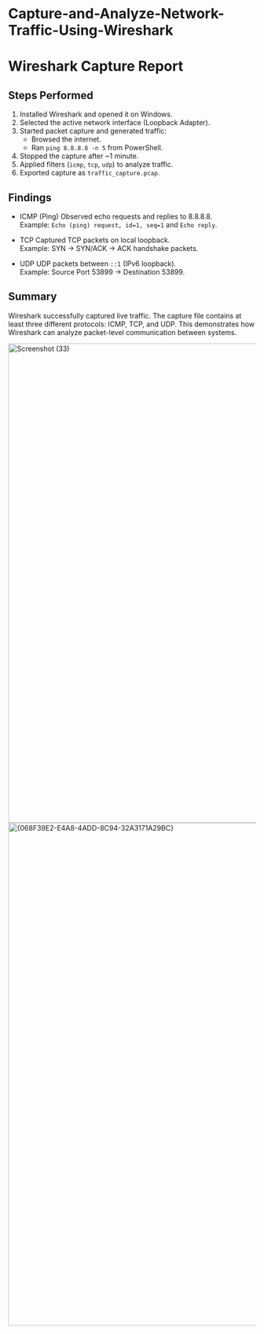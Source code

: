 # Capture-and-Analyze-Network-Traffic-Using-Wireshark

# Wireshark Capture Report

## Steps Performed
1. Installed Wireshark and opened it on Windows.
2. Selected the active network interface (Loopback Adapter).
3. Started packet capture and generated traffic:
   - Browsed the internet.
   - Ran `ping 8.8.8.8 -n 5` from PowerShell.
4. Stopped the capture after ~1 minute.
5. Applied filters (`icmp`, `tcp`, `udp`) to analyze traffic.
6. Exported capture as `traffic_capture.pcap`.

## Findings
- ICMP (Ping)
  Observed echo requests and replies to 8.8.8.8.  
  Example: `Echo (ping) request, id=1, seq=1` and `Echo reply`.

- TCP
  Captured TCP packets on local loopback.  
  Example: SYN → SYN/ACK → ACK handshake packets.

- UDP
  UDP packets between `::1` (IPv6 loopback).  
  Example: Source Port 53899 → Destination 53899.

## Summary
Wireshark successfully captured live traffic. The capture file contains at least three different protocols: ICMP, TCP, and UDP. This demonstrates how Wireshark can analyze packet-level communication between systems.


<img width="963" height="975" alt="Screenshot (33)" src="https://github.com/user-attachments/assets/4e0f56d4-cb3e-40dc-8eb4-f50b734328b4" />

<img width="1920" height="1023" alt="{068F39E2-E4A8-4ADD-8C94-32A3171A29BC}" src="https://github.com/user-attachments/assets/ac82f2d5-02d5-49c8-90a8-b853db1e6b07" />
